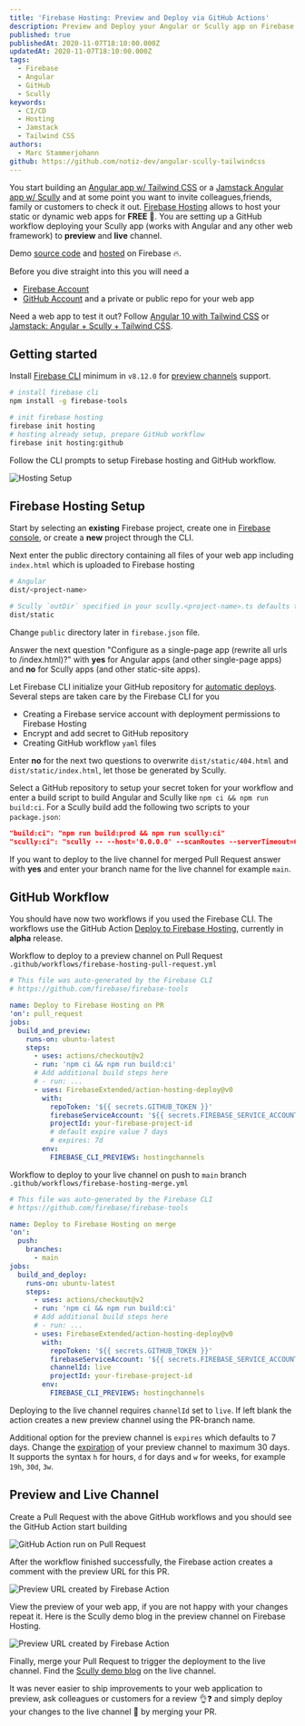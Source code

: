 ```yaml
---
title: 'Firebase Hosting: Preview and Deploy via GitHub Actions'
description: Preview and Deploy your Angular or Scully app on Firebase Hosting automated via GitHub Actions
published: true
publishedAt: 2020-11-07T18:10:00.000Z
updatedAt: 2020-11-07T18:10:00.000Z
tags:
  - Firebase
  - Angular
  - GitHub
  - Scully
keywords:
  - CI/CD
  - Hosting
  - Jamstack
  - Tailwind CSS
authors:
  - Marc Stammerjohann
github: https://github.com/notiz-dev/angular-scully-tailwindcss
---
```


You start building an [Angular app w/ Tailwind CSS](https://notiz.dev/blog/angular-10-with-tailwindcss) or a [Jamstack Angular app w/ Scully](https://notiz.dev/blog/jamstack-angular-scully-tailwind-css) and at some point you want to invite colleagues,friends, family or customers to check it out. [Firebase Hosting](https://firebase.google.com/docs/hosting/use-cases#what_is_firebase_hosting) allows to host your static or dynamic web apps for **FREE** 💸. You are setting up a GitHub workflow deploying your Scully app (works with Angular and any other web framework) to **preview** and **live** channel. 

Demo [source code](https://github.com/notiz-dev/angular-scully-tailwindcss) and [hosted](https://angular-scully-tailwindcss.web.app/blog) on Firebase 🔥.

Before you dive straight into this you will need a

* [Firebase Account](https://console.firebase.google.com/)
* [GitHub Account](https://github.com/join) and a private or public repo for your web app

Need a web app to test it out? Follow [Angular 10 with Tailwind CSS](https://notiz.dev/blog/angular-10-with-tailwindcss) or [Jamstack: Angular + Scully + Tailwind CSS](https://notiz.dev/blog/jamstack-angular-scully-tailwind-css).

## Getting started

Install [Firebase CLI](https://firebase.google.com/docs/cli#install_the_firebase_cli) minimum in `v8.12.0` for [preview channels](https://firebase.googleblog.com/2020/10/preview-channels-firebase-hosting.html) support.

```bash
# install firebase cli
npm install -g firebase-tools

# init firebase hosting
firebase init hosting
# hosting already setup, prepare GitHub workflow
firebase init hosting:github
```

Follow the CLI prompts to setup Firebase hosting and GitHub workflow.

![Hosting Setup](assets/img/blog/firebase-hosting-preview-deploy/firebase-hosting-setup.gif)

## Firebase Hosting Setup

Start by selecting an **existing** Firebase project, create one in [Firebase console](https://console.firebase.google.com/), or create a **new** project through the CLI.

Next enter the public directory containing all files of your web app including `index.html` which is uploaded to Firebase hosting

```bash
# Angular
dist/<project-name>

# Scully `outDir` specified in your scully.<project-name>.ts defaults to
dist/static
```

Change `public` directory later in `firebase.json` file.

Answer the next question "Configure as a single-page app (rewrite all urls to /index.html)?" with **yes** for Angular apps (and other single-page apps) and **no** for Scully apps (and other static-site apps).

Let Firebase CLI initialize your GitHub repository for [automatic deploys](https://firebase.google.com/docs/hosting/github-integration#set-up). Several steps are taken care by the Firebase CLI for you

* Creating a Firebase service account with deployment permissions to Firebase Hosting
* Encrypt and add secret to GitHub repository
* Creating GitHub workflow `yaml` files

Enter **no** for the next two questions to overwrite `dist/static/404.html` and `dist/static/index.html`, let those be generated by Scully.

Select a GitHub repository to setup your secret token for your workflow and enter a build script to build Angular and Scully like `npm ci && npm run build:ci`. For a Scully build add the following two scripts to your `package.json`:

```json
"build:ci": "npm run build:prod && npm run scully:ci"
"scully:ci": "scully -- --host='0.0.0.0' --scanRoutes --serverTimeout=60000",
```

If you want to deploy to the live channel for merged Pull Request answer with **yes** and enter your branch name for the live channel for example `main`. 

## GitHub Workflow

You should have now two workflows if you used the Firebase CLI. The workflows use the GitHub Action [Deploy to Firebase Hosting](https://github.com/marketplace/actions/deploy-to-firebase-hosting), currently in **alpha** release.

Workflow to deploy to a preview channel on Pull Request `.github/workflows/firebase-hosting-pull-request.yml`

```yaml
# This file was auto-generated by the Firebase CLI
# https://github.com/firebase/firebase-tools

name: Deploy to Firebase Hosting on PR
'on': pull_request
jobs:
  build_and_preview:
    runs-on: ubuntu-latest
    steps:
      - uses: actions/checkout@v2
      - run: 'npm ci && npm run build:ci'
      # Add additional build steps here
      # - run: ...
      - uses: FirebaseExtended/action-hosting-deploy@v0
        with:
          repoToken: '${{ secrets.GITHUB_TOKEN }}'
          firebaseServiceAccount: '${{ secrets.FIREBASE_SERVICE_ACCOUNT }}'
          projectId: your-firebase-project-id
          # default expire value 7 days
          # expires: 7d
        env:
          FIREBASE_CLI_PREVIEWS: hostingchannels
```

Workflow to deploy to your live channel on push to `main` branch `.github/workflows/firebase-hosting-merge.yml`

```yaml
# This file was auto-generated by the Firebase CLI
# https://github.com/firebase/firebase-tools

name: Deploy to Firebase Hosting on merge
'on':
  push:
    branches:
      - main
jobs:
  build_and_deploy:
    runs-on: ubuntu-latest
    steps:
      - uses: actions/checkout@v2
      - run: 'npm ci && npm run build:ci'
      # Add additional build steps here
      # - run: ...
      - uses: FirebaseExtended/action-hosting-deploy@v0
        with:
          repoToken: '${{ secrets.GITHUB_TOKEN }}'
          firebaseServiceAccount: '${{ secrets.FIREBASE_SERVICE_ACCOUNT }}'
          channelId: live
          projectId: your-firebase-project-id
        env:
          FIREBASE_CLI_PREVIEWS: hostingchannels
```

Deploying to the live channel requires `channelId` set to `live`. If left blank the action creates a new preview channel using the PR-branch name. 

Additional option for the preview channel is `expires` which defaults to 7 days. Change the [expiration](https://firebase.google.com/docs/hosting/manage-hosting-resources#preview-channel-expiration) of your preview channel to maximum 30 days. It supports the syntax `h` for hours, `d` for days and `w` for weeks, for example `19h`, `30d`, `3w`.

## Preview and Live Channel

Create a Pull Request with the above GitHub workflows and you should see the GitHub Action start building

![GitHub Action run on Pull Request](assets/img/blog/firebase-hosting-preview-deploy/optimized/github-action-pull-request-building.png)

After the workflow finished successfully, the Firebase action creates a comment with the preview URL for this PR.

![Preview URL created by Firebase Action](assets/img/blog/firebase-hosting-preview-deploy/optimized/preview-url-created-by-firebase-action.png)

View the preview of your web app, if you are not happy with your changes repeat it. Here is the Scully demo blog in the preview channel on Firebase Hosting.

![Preview URL created by Firebase Action](assets/img/blog/firebase-hosting-preview-deploy/optimized/scully-preview-on-firebase-hosting.png)

Finally, merge your Pull Request to trigger the deployment to the live channel. Find the [Scully demo blog](https://angular-scully-tailwindcss.web.app/blog) on the live channel.

It was never easier to ship improvements to your web application to preview, ask colleagues or customers for a review 👌❓ and simply deploy your changes to the live channel 🚀 by merging your PR. 
